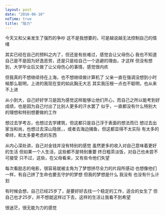 ```yaml
---
layout: post
date: "2016-06-10"
noTime: true
title: "阻力"
---
```



今天又和父亲发生了强烈的争吵
这不是我想要的，可是越说越无法控制自己的情绪

其实已经在自己的预料之内了，但还是有些难过，感觉会让父母伤心
我也不知道自己是不是因为好逸恶劳，还是只是给自己一个逃避的理由，才这样
但没有想到，大学毕业后又做了让父母伤心的事情，感觉很内疚

但我真的不想继续待在上海，也不想继续做计算机了
父亲一直在强调没想到小时候那么聪明，上进的我现在变的如此胸无大志
其实我压根一点也不聪明，也从来不上进

从小到大，自己好好学习是因为感觉这样能够让他们开心，而自己之所以能考到好成绩，也是因为自己付出了比别人更多的汗水罢了
似乎，一直都没有什么特别大的理想和特别想要做的工作

想过去学考古，也想过去学建筑，但这都只是自己浮于表面的想法而已
想过去出家当和尚，也想过去深山隐居，，或者去海边捕鱼，但这都显得不太实际
有太多的牵绊，和太多要考虑的东西

从内心深处讲，自己对金钱并没有特别的感觉
虽然更多的收入对自己意味着更好的生活
但如果一个人生活，这些都不是特别重要
终日粗茶淡饭，对自己也未尝不可接受
只不过，这些，在父母看来，又有些令他们失望

每次看励志的电影，很容易就被主角为了梦想拼尽全力的片段所感动
也想像他们一样，有自己拼了生命也要去守护的梦想
但我的梦想是什么
我没有
也没有什么计划

有时候会想，自己已经25岁了，是要好好去找一个稳定的工作，适合的女生了
但自己也才25岁，并不想就这样过下去，这样的生活让我看不到希望

很迷茫，很无能为力的感觉